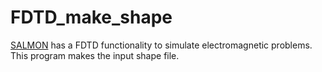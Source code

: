# FDTD_make_shape

[SALMON](https://github.com/SALMON-TDDFT/SALMON) has a FDTD functionality to simulate electromagnetic problems. This program makes the input shape file.



